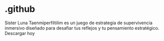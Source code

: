 # .github
Sister Luna Taenmiperfiltilim es un juego de estrategia de supervivencia inmersivo diseñado para desafiar tus reflejos y tu pensamiento estratégico. Descargar hoy
